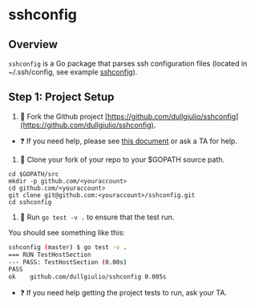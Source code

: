 # sshconfig

## Overview

`sshconfig` is a Go package that parses ssh configuration files (located in ~/.ssh/config, see example [sshconfig](example_ssh_config)).

## Step 1: Project Setup

1. :star2: Fork the Github project [https://github.com/dullgiulio/sshconfig](https://github.com/dullgiulio/sshconfig).

  * :question: If you need help, please see [this document](https://help.github.com/articles/fork-a-repo/) or ask a TA for help.

1. :star2: Clone your fork of your repo to your $GOPATH source path.

```
cd $GOPATH/src 
mkdir -p github.com/<youraccount>
cd github.com/<youraccount>
git clone git@github.com:<youraccount>/sshconfig.git
cd sshconfig
```

1. :star2: Run `go test -v .` to ensure that the test run.

You should see something like this:

```bash
sshconfig (master) $ go test -v .                                                                                  ~GOPATH/src/github.com/dullgiulio/sshconfig
=== RUN TestHostSection
--- PASS: TestHostSection (0.00s)
PASS
ok    github.com/dullgiulio/sshconfig 0.005s
```

  * :question: If you need help getting the project tests to run, ask your TA.

